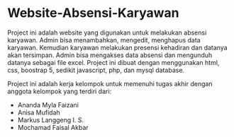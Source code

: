 # Website-Absensi-Karyawan
Project ini adalah website yang digunakan untuk melakukan absensi karyawan.
Admin bisa menambahkan, mengedit, menghapus data karyawan. 
Kemudian karyawan melakukan presensi kehadiran dan datanya akan tersimpan.
Admin bisa mengakses data absensi dan mengunduh datanya sebagai file excel.
Project ini dibuat dengan menggunakan html, css, boostrap 5, sedikit javascript, php, dan mysql database.

Project ini adalah kerja kelompok untuk memenuhi tugas akhir dengan anggota kelompok yang terdiri dari:
- Ananda Myla Faizani
- Anisa Mufidah
- Markus Langgeng I. S.
- Mochamad Faisal Akbar

